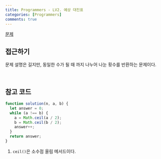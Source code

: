 ```yaml
---
title: Programmers - LV2. 예상 대진표
categories: [Programmers]
comments: true
---
```


[문제](https://programmers.co.kr/learn/courses/30/lessons/12985)

## 접근하기

문제 설명은 길지만, 동일한 수가 될 때 까지 나누어 나눈 횟수를 반환하는 문제이다.

<br>

## 참고 코드

```js
function solution(n, a, b) {
  let answer = 0;
  while (a !== b) {
    a = Math.ceil(a / 2);
    b = Math.ceil(b / 2);
    answer++;
  }
  return answer;
}
```

1. `ceil()`은 소수점 올림 메서드이다.
